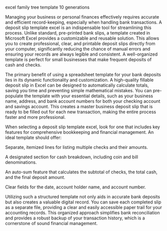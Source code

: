 excel family tree template 10 generations


Managing your business or personal finances effectively requires accurate and efficient record-keeping, especially when handling bank transactions. A deposit slip template excel is an indispensable tool for streamlining this process. Unlike standard, pre-printed bank slips, a template created in Microsoft Excel provides a customizable and reusable solution. This allows you to create professional, clear, and printable deposit slips directly from your computer, significantly reducing the chance of manual errors and ensuring your records are always legible and consistent. A well-organized template is perfect for small businesses that make frequent deposits of cash and checks.



The primary benefit of using a spreadsheet template for your bank deposits lies in its dynamic functionality and customization. A high-quality fillable deposit slip in Excel can be designed to automatically calculate totals, saving you time and preventing simple mathematical mistakes. You can pre-populate the template with your essential details, such as your business name, address, and bank account numbers for both your checking account and savings account. This creates a master business deposit slip that is ready to be filled out for each new transaction, making the entire process faster and more professional.



When selecting a deposit slip template excel, look for one that includes key features for comprehensive bookkeeping and financial management. An ideal template should offer:




Separate, itemized lines for listing multiple checks and their amounts.


A designated section for cash breakdown, including coin and bill denominations.


An auto-sum feature that calculates the subtotal of checks, the total cash, and the final deposit amount.


Clear fields for the date, account holder name, and account number.




Utilizing such a structured template not only aids in accurate bank deposits but also creates a valuable digital record. You can save each completed slip as a separate file, providing a clear and easily accessible paper trail for your accounting records. This organized approach simplifies bank reconciliation and provides a robust backup of your transaction history, which is a cornerstone of sound financial management.
